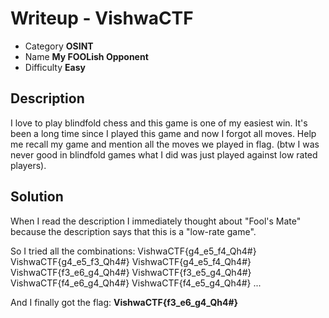 # **Writeup - VishwaCTF**

* Category **OSINT** 
* Name **My FOOLish Opponent** 
* Difficulty **Easy**


## Description
I love to play blindfold chess and this game is one of my easiest win. It's been a long time since I played this game and now I forgot all moves.
Help me recall my game and mention all the moves we played in flag. (btw I was never good in blindfold games what I did was just played against low rated players).


## **Solution**

When I read the description I immediately thought about "Fool's Mate" because the description says that this is a "low-rate game". 

So I tried all the combinations:
VishwaCTF{g4_e5_f4_Qh4#}
VishwaCTF{g4_e5_f3_Qh4#}
VishwaCTF{g4_e5_f4_Qh4#}
VishwaCTF{f3_e6_g4_Qh4#}
VishwaCTF{f3_e5_g4_Qh4#}
VishwaCTF{f4_e6_g4_Qh4#}
VishwaCTF{f4_e5_g4_Qh4#}
...

And I finally got the flag: **VishwaCTF{f3_e6_g4_Qh4#}**

